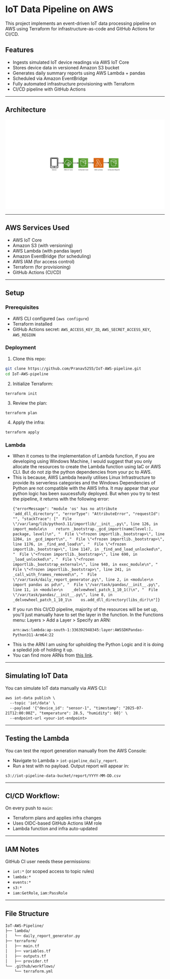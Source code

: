 # IoT Data Pipeline on AWS

This project implements an event-driven IoT data processing pipeline on AWS using Terraform for infrastructure-as-code and GitHub Actions for CI/CD.

## Features

- Ingests simulated IoT device readings via AWS IoT Core
- Stores device data in versioned Amazon S3 bucket
- Generates daily summary reports using AWS Lambda + pandas
- Scheduled via Amazon EventBridge
- Fully automated infrastructure provisioning with Terraform
- CI/CD pipeline with GitHub Actions

---

## Architecture
<p align="center">  
  <img src="./assets/architecture.png" alt="Project Logo">  
</p>

---

## AWS Services Used

- AWS IoT Core
- Amazon S3 (with versioning)
- AWS Lambda (with pandas layer)
- Amazon EventBridge (for scheduling)
- AWS IAM (for access control)
- Terraform (for provisioning)
- GitHub Actions (CI/CD)

---

## Setup

### Prerequisites

- AWS CLI configured (`aws configure`)
- Terraform installed
- GitHub Actions secret: `AWS_ACCESS_KEY_ID`, `AWS_SECRET_ACCESS_KEY`, `AWS_REGION`

### Deployment

1. Clone this repo:

```bash
git clone https://github.com/Pranav5255/IoT-AWS-pipeline.git
cd IoT-AWS-pipeline
```

2. Initialize Terraform:
```
terraform init
```

3. Review the plan:
```
terraform plan
```

4. Apply the infra:
```
terraform apply
```

### Lambda
- When it comes to the implementation of Lambda function, if you are developing using Windows Machine, I would suggest that you only allocate the resources to create the Lambda function using IaC or AWS CLI. But do not zip the python dependencies from your pc to AWS.
- This is because, AWS Lambda heavily utilises Linux Infrastructure to provide its serverless categories and the Windows Dependencies of Python are not compatible with the AWS Infra. It may appear that your python logic has been suucessfully deployed. But when you try to test the pipeline, it returns with the following error:
  ```
  {"errorMessage": "module 'os' has no attribute 'add_dll_directory'", "errorType": "AttributeError", "requestId": "", "stackTrace": ["  File \"/var/lang/lib/python3.11/importlib/__init__.py\", line 126, in import_module\n    return _bootstrap._gcd_import(name[level:], package, level)\n", "  File \"<frozen importlib._bootstrap>\", line 1204, in _gcd_import\n", "  File \"<frozen importlib._bootstrap>\", line 1176, in _find_and_load\n", "  File \"<frozen importlib._bootstrap>\", line 1147, in _find_and_load_unlocked\n", "  File \"<frozen importlib._bootstrap>\", line 690, in _load_unlocked\n", "  File \"<frozen importlib._bootstrap_external>\", line 940, in exec_module\n", "  File \"<frozen importlib._bootstrap>\", line 241, in _call_with_frames_removed\n", "  File \"/var/task/daily_report_generator.py\", line 2, in <module>\n    import pandas as pd\n", "  File \"/var/task/pandas/__init__.py\", line 11, in <module>\n    _delvewheel_patch_1_10_1()\n", "  File \"/var/task/pandas/__init__.py\", line 8, in _delvewheel_patch_1_10_1\n    os.add_dll_directory(libs_dir)\n"]}
  ```
- If you run this CI/CD pipeline, majority of the resources will be set up, you'll just manually have to set the layer in the function. In the Functions menu:
  Layers > Add a Layer > Specify an ARN:
  ```
  arn:aws:lambda:ap-south-1:336392948345:layer:AWSSDKPandas-Python311-Arm64:22
  ```
- This is the ARN I am using for upholding the Python Logic and it is doing a spledid job of holding it up.
- You can find more ARNs from [this link](https://aws-sdk-pandas.readthedocs.io/en/stable/layers.html).
---

## Simulating IoT Data
You can simulate IoT data manually via AWS CLI:
```
aws iot-data publish \
  --topic 'iot/data' \
  --payload '{"device_id": "sensor-1", "timestamp": "2025-07-21T12:00:00Z", "temperature": 28.5, "humidity": 60}' \
  --endpoint-url <your-iot-endpoint>
```
---

## Testing the Lambda
You can test the report generation manually from the AWS Console:
- Navigate to Lambda > `iot-pipeline_daily_report`.
- Run a test with no payload.
Output report will appear in:
```
s3://iot-pipeline-data-bucket/report/YYYY-MM-DD.csv
```
---
## CI/CD Workflow:
On every push to `main`:
- Terraform plans and applies infra changes
- Uses OIDC-based GitHub Actions IAM role
- Lambda function and infra auto-updated
---

## IAM Notes
GitHub CI user needs these permissions:
- `iot:*` (or scoped access to topic rules)
- `lambda:*`
- `events:*`
- `s3:*`
- `iam:GetRole`, `iam:PassRole`

---

## File Structure
```
IoT-AWS-Pipeline/
├── lambda/
│   └── daily_report_generator.py
├── terraform/
│   ├── main.tf
│   ├── variables.tf
│   ├── outputs.tf
│   ├── provider.tf
└── .github/workflows/
    └── terraform.yml
```


